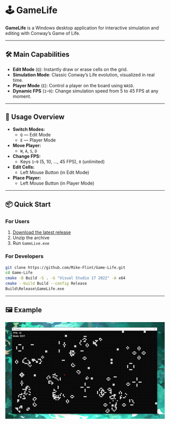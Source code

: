 # 🕹️ GameLife

**GameLife** is a Windows desktop application for interactive simulation and editing with Conway’s Game of Life.

---

## 🛠️ Main Capabilities

- **Edit Mode** (`Q`): Instantly draw or erase cells on the grid.
- **Simulation Mode**: Classic Conway’s Life evolution, visualized in real time.
- **Player Mode** (`E`): Control a player on the board using `WASD`.
- **Dynamic FPS** (`1`–`9`): Change simulation speed from 5 to 45 FPS at any moment.

---

## 🎯 Usage Overview

- **Switch Modes:**
  - `Q` — Edit Mode
  - `E` — Player Mode
- **Move Player:**
  - `W`, `A`, `S`, `D`
- **Change FPS:**
  - Keys `1`–`9` (5, 10, ..., 45 FPS), `0` (unlimited)
- **Edit Cells:**
  - Left Mouse Button (in Edit Mode)
- **Place Player:**
  - Left Mouse Button (in Player Mode)

---

## 📦 Quick Start

### For Users

1. [Download the latest release](https://github.com/Mike-Flint/Game-Life/releases)
2. Unzip the archive
3. Run `GameLive.exe`

### For Developers

```sh
git clone https://github.com/Mike-Flint/Game-Life.git
cd Game-Life
cmake -B Build -S . -G "Visual Studio 17 2022" -A x64
cmake --build Build --config Release
Build\Release\GameLife.exe
```

---

## 🖼️ Example

![GameLive Screenshot](photo.png)
